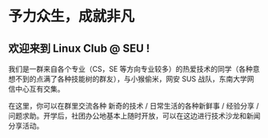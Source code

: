 # 予力众生，成就非凡

## **欢迎来到 Linux Club @ SEU !**

我们是一群来自各个专业（CS，SE 等方向专业较多）的热爱技术的同学（各种意想不到的点满了各种技能树的群友），与小猴偷米，网安 SUS 战队，东南大学网信中心互有交集。

在这里，你可以在群里交流各种 新奇的技术 / 日常生活的各种新鲜事 / 经验分享 / 问题求助。开学后，社团办公地基本上随时开放，可以在这边进行技术沙龙和新闻分享活动。

